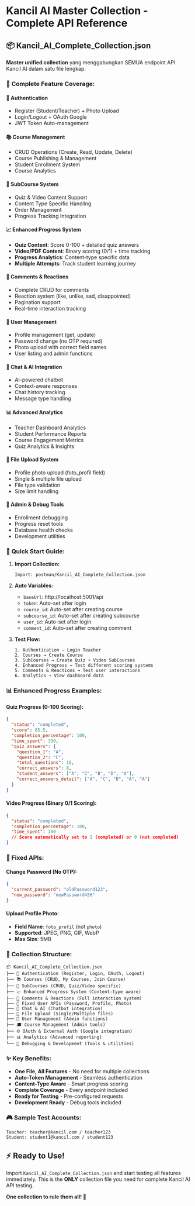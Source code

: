 # Kancil AI Master Collection - Complete API Reference

## 📦 **Kancil_AI_Complete_Collection.json**

**Master unified collection** yang menggabungkan SEMUA endpoint API Kancil AI dalam satu file lengkap.

### 🎯 **Complete Feature Coverage:**

#### **🔐 Authentication**
- Register (Student/Teacher) + Photo Upload
- Login/Logout + OAuth Google
- JWT Token Auto-management

#### **📚 Course Management**
- CRUD Operations (Create, Read, Update, Delete)
- Course Publishing & Management
- Student Enrollment System
- Course Analytics

#### **📄 SubCourse System**  
- Quiz & Video Content Support
- Content Type Specific Handling
- Order Management
- Progress Tracking Integration

#### **📈 Enhanced Progress System**
- **Quiz Content**: Score 0-100 + detailed quiz answers
- **Video/PDF Content**: Binary scoring (0/1) + time tracking
- **Progress Analytics**: Content-type specific data
- **Multiple Attempts**: Track student learning journey

#### **💬 Comments & Reactions**
- Complete CRUD for comments
- Reaction system (like, unlike, sad, disappointed)
- Pagination support
- Real-time interaction tracking

#### **👤 User Management**
- Profile management (get, update)
- Password change (no OTP required)
- Photo upload with correct field names
- User listing and admin functions

#### **🤖 Chat & AI Integration**
- AI-powered chatbot
- Context-aware responses
- Chat history tracking
- Message type handling

#### **📊 Advanced Analytics**
- Teacher Dashboard Analytics
- Student Performance Reports
- Course Engagement Metrics
- Quiz Analytics & Insights

#### **📁 File Upload System**
- Profile photo upload (foto_profil field)
- Single & multiple file upload
- File type validation
- Size limit handling

#### **🔧 Admin & Debug Tools**
- Enrollment debugging
- Progress reset tools
- Database health checks
- Development utilities

### 🚀 **Quick Start Guide:**

1. **Import Collection:**
   ```
   Import: postman/Kancil_AI_Complete_Collection.json
   ```

2. **Auto Variables:**
   - `baseUrl`: http://localhost:5001/api
   - `token`: Auto-set after login
   - `course_id`: Auto-set after creating course
   - `subcourse_id`: Auto-set after creating subcourse
   - `user_id`: Auto-set after login
   - `comment_id`: Auto-set after creating comment

3. **Test Flow:**
   ```
   1. Authentication → Login Teacher
   2. Courses → Create Course  
   3. SubCourses → Create Quiz + Video SubCourses
   4. Enhanced Progress → Test different scoring systems
   5. Comments & Reactions → Test user interactions
   6. Analytics → View dashboard data
   ```

### 📊 **Enhanced Progress Examples:**

#### Quiz Progress (0-100 Scoring):
```json
{
  "status": "completed",
  "score": 85.5,
  "completion_percentage": 100,
  "time_spent": 300,
  "quiz_answers": {
    "question_1": "A",
    "question_2": "C",
    "total_questions": 10,
    "correct_answers": 8,
    "student_answers": ["A", "C", "B", "D", "A"],
    "correct_answers_detail": ["A", "C", "B", "A", "A"]
  }
}
```

#### Video Progress (Binary 0/1 Scoring):
```json
{
  "status": "completed",
  "completion_percentage": 100,
  "time_spent": 180
  // Score automatically set to 1 (completed) or 0 (not completed)
}
```

### 🔧 **Fixed APIs:**

#### Change Password (No OTP):
```json
{
  "current_password": "oldPassword123",
  "new_password": "newPassword456"
}
```

#### Upload Profile Photo:
- **Field Name**: `foto_profil` (not `photo`)
- **Supported**: JPEG, PNG, GIF, WebP
- **Max Size**: 5MB

### 📁 **Collection Structure:**

```
📦 Kancil_AI_Complete_Collection.json
├── 🔐 Authentication (Register, Login, OAuth, Logout)
├── 📚 Courses (CRUD, My Courses, Join Course)
├── 📄 SubCourses (CRUD, Quiz/Video specific)
├── 📈 Enhanced Progress System (Content-type aware)
├── 💬 Comments & Reactions (Full interaction system)
├── 👤 Fixed User APIs (Password, Profile, Photo)
├── 🤖 Chat & AI (Chatbot integration)
├── 📁 File Upload (Single/Multiple files)
├── 👥 User Management (Admin functions)
├── 🎓 Course Management (Admin tools)
├── 🌐 OAuth & External Auth (Google integration)
├── 📊 Analytics (Advanced reporting)
└── 🔧 Debugging & Development (Tools & utilities)
```

### ✨ **Key Benefits:**

- **One File, All Features** - No need for multiple collections
- **Auto-Token Management** - Seamless authentication
- **Content-Type Aware** - Smart progress scoring
- **Complete Coverage** - Every endpoint included
- **Ready for Testing** - Pre-configured requests
- **Development Ready** - Debug tools included

### 🎮 **Sample Test Accounts:**

```
Teacher: teacher@kancil.com / teacher123
Student: student1@kancil.com / student123
```

## ⚡ **Ready to Use!**

Import `Kancil_AI_Complete_Collection.json` and start testing all features immediately. This is the **ONLY** collection file you need for complete Kancil AI API testing.

**One collection to rule them all! 🚀**